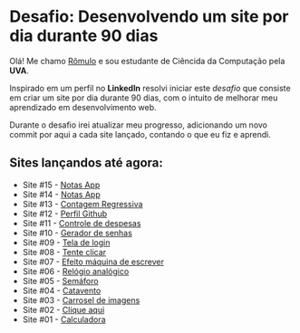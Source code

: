 # Desafio: Desenvolvendo um site por dia durante 90 dias

Olá! Me chamo [Rômulo](https://www.linkedin.com/in/romulolss/) e sou estudante de Ciêncida da Computação pela **UVA**.

Inspirado em um perfil no **LinkedIn** resolvi iniciar este _desafio_ que consiste em criar um site por dia durante 90 dias, com o intuito de melhorar meu aprendizado em desenvolvimento web.

Durante o desafio irei atualizar meu progresso, adicionando um novo commit por aqui a cada site lançado, contando o que eu fiz e aprendi.

## Sites lançandos até agora:

- Site #15 - [Notas App](https://romulohe4rt.github.io/90sites90days/90sites-challenge/15-desenho)
- Site #14 - [Notas App](https://romulohe4rt.github.io/90sites90days/90sites-challenge/14-notas-app)
- Site #13 - [Contagem Regressiva](https://romulohe4rt.github.io/90sites90days/90sites-challenge/13-contagem-regressiva)
- Site #12 - [Perfil Github](https://romulohe4rt.github.io/90sites90days/90sites-challenge/12-perfil-github)
- Site #11 - [Controle de despesas](https://romulohe4rt.github.io/90sites90days/90sites-challenge/11-controle-de-despesas)
- Site #10 - [Gerador de senhas](https://romulohe4rt.github.io/90sites90days/90sites-challenge/10-gerador-de-senhas)
- Site #09 - [Tela de login](https://romulohe4rt.github.io/90sites90days/90sites-challenge/09-teladelogin)
- Site #08 - [Tente clicar](https://romulohe4rt.github.io/90sites90days/90sites-challenge/08-tenteclicar)
- Site #07 - [Efeito máquina de escrever](https://romulohe4rt.github.io/90sites90days/90sites-challenge/07-maquinadeescrever)
- Site #06 - [Relógio analógico](https://romulohe4rt.github.io/90sites90days/90sites-challenge/06-relogioanalogico)
- Site #05 - [Semáforo](https://romulohe4rt.github.io/90sites90days/90sites-challenge/05-semaforo)
- Site #04 - [Catavento](https://romulohe4rt.github.io/90sites90days/90sites-challenge/04-catavento)
- Site #03 - [Carrosel de imagens](https://romulohe4rt.github.io/90sites90days/90sites-challenge/03-carroseldeimagens)
- Site #02 - [Clique aqui](https://romulohe4rt.github.io/90sites90days/90sites-challenge/02-cliqueaqui/)
- Site #01 - [Calculadora](https://romulohe4rt.github.io/90sites90days/90sites-challenge/01-calculadora/)
